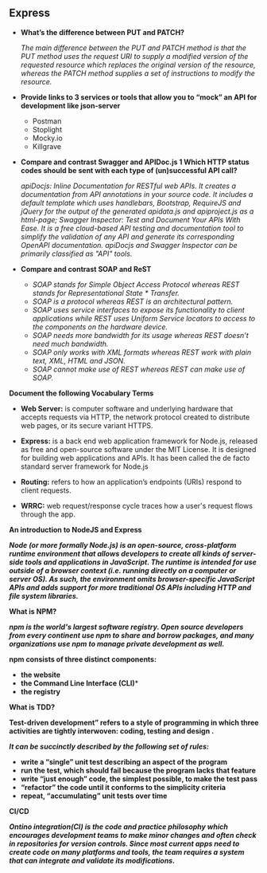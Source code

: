 ## Express

- **What’s the difference between PUT and PATCH?**

    *The main difference between the PUT and PATCH method is that the PUT method uses the request URI to supply a modified version of the requested resource which replaces the original version of the resource, whereas the PATCH method supplies a set of instructions to modify the resource.*

- **Provide links to 3 services or tools that allow you to “mock” an API for development like json-server**

   * Postman
   * Stoplight
   * Mocky.io
   * Killgrave


- **Compare and contrast Swagger and APIDoc.js 1 Which HTTP status codes should be sent with each type of (un)successful API call?**

    *apiDocjs: Inline Documentation for RESTful web APIs. It creates a documentation from API annotations in your source code. It includes a default template which uses handlebars, Bootstrap, RequireJS and jQuery for the output of the generated apidata.js and apiproject.js as a html-page; Swagger Inspector: Test and Document Your APIs With Ease. It is a free cloud-based API testing and documentation tool to simplify the validation of any API and generate its corresponding OpenAPI documentation. apiDocjs and Swagger Inspector can be primarily classified as "API" tools.*



- **Compare and contrast SOAP and ReST**

    + *SOAP stands for Simple Object Access Protocol whereas REST stands for Representational State * Transfer.*
    + *SOAP is a protocol whereas REST is an architectural pattern.*
    + *SOAP uses service interfaces to expose its functionality to client applications while REST uses Uniform Service locators to access to the components on the hardware device.*
    + *SOAP needs more bandwidth for its usage whereas REST doesn’t need much bandwidth.*
    + *SOAP only works with XML formats whereas REST work with plain text, XML, HTML and JSON.*
    + *SOAP cannot make use of REST whereas REST can make use of SOAP.*



**Document the following Vocabulary Terms** 


   - **Web Server:** is computer software and underlying hardware that accepts requests via HTTP, the network protocol created to distribute web pages, or its secure variant HTTPS.

   - **Express:** is a back end web application framework for Node.js, released as free and open-source software under the MIT License. It is designed for building web applications and APIs. It has been called the de facto standard server framework for Node.js

   - **Routing:** refers to how an application’s endpoints (URIs) respond to client requests.
   
   - **WRRC:** web request/response cycle traces how a user's request flows through the app.


**An introduction to NodeJS and Express**

  ***Node (or more formally Node.js) is an open-source, cross-platform runtime environment that allows developers to create all kinds of server-side tools and applications in JavaScript. The runtime is intended for use outside of a browser context (i.e. running directly on a computer or server OS). As such, the environment omits browser-specific JavaScript APIs and adds support for more traditional OS APIs including HTTP and file system libraries.***


**What is NPM?**

***npm is the world's largest software registry. Open source developers from every continent use npm to share and borrow packages, and many organizations use npm to manage private development as well.***

  **npm consists of three distinct components:**    

 - **the website**
 - **the Command Line Interface (CLI)***
- **the registry**


**What is TDD?**

**Test-driven development” refers to a style of programming in which three activities are tightly interwoven: coding, testing and design .**

***It can be succinctly described by the following set of rules:***

- **write a “single” unit test describing an aspect of the program**
- **run the test, which should fail because the program lacks that feature**
- **write “just enough” code, the simplest possible, to make the test pass**
- **“refactor” the code until it conforms to the simplicity criteria**
- **repeat, “accumulating” unit tests over time**

      
**CI/CD**


***Ontino integration(CI) is the code and practice philosophy which encourages development teams to make minor changes and often check in repositories for version controls. Since most current apps need to create code on many platforms and tools, the team requires a system that can integrate and validate its modifications.***